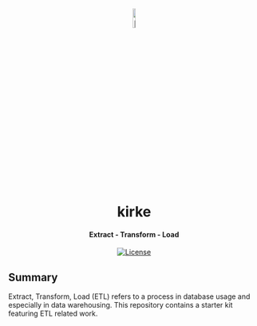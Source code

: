 <h1 align="center">
<img src="https://github.com/Renien/ETL/blob/master/doc/blob/ETL.png" alt="ETL" height="10%" width="10%">
    <br>
        kirke
    <br>
  <h4 align="center">Extract - Transform - Load</h4>
</h1>

<p align="center">
       <a href="">
           <img src="https://img.shields.io/npm/l/express.svg?maxAge=2592000&style=flat-square"
                alt="License">
         </a>
    </p>

## Summary

Extract, Transform, Load (ETL) refers to a process in database usage and especially in data warehousing. This repository contains a starter kit featuring ETL related work.
